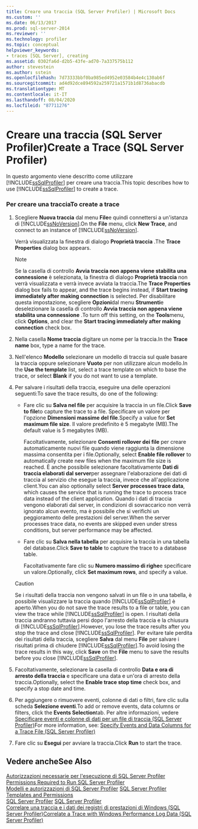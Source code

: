 ```yaml
---
title: Creare una traccia (SQL Server Profiler) | Microsoft Docs
ms.custom: ''
ms.date: 06/13/2017
ms.prod: sql-server-2014
ms.reviewer: ''
ms.technology: profiler
ms.topic: conceptual
helpviewer_keywords:
- traces [SQL Server], creating
ms.assetid: 0302fa6d-d2b5-43fe-ad70-7a337575b112
author: stevestein
ms.author: sstein
ms.openlocfilehash: 7d73333bbf0ba985ed4952e03584b4e4c130ab6f
ms.sourcegitcommit: ad4d92dce894592a259721a1571b1d8736abacdb
ms.translationtype: MT
ms.contentlocale: it-IT
ms.lasthandoff: 08/04/2020
ms.locfileid: "87711276"
---
```

# <a name="create-a-trace-sql-server-profiler"></a><span data-ttu-id="75bf4-102">Creare una traccia (SQL Server Profiler)</span><span class="sxs-lookup"><span data-stu-id="75bf4-102">Create a Trace (SQL Server Profiler)</span></span>
  <span data-ttu-id="75bf4-103">In questo argomento viene descritto come utilizzare [!INCLUDE[ssSqlProfiler](../../includes/sssqlprofiler-md.md)] per creare una traccia.</span><span class="sxs-lookup"><span data-stu-id="75bf4-103">This topic describes how to use [!INCLUDE[ssSqlProfiler](../../includes/sssqlprofiler-md.md)] to create a trace.</span></span>  
  
### <a name="to-create-a-trace"></a><span data-ttu-id="75bf4-104">Per creare una traccia</span><span class="sxs-lookup"><span data-stu-id="75bf4-104">To create a trace</span></span>  
  
1.  <span data-ttu-id="75bf4-105">Scegliere **Nuova traccia** dal menu **File**e quindi connettersi a un'istanza di [!INCLUDE[ssNoVersion](../../includes/ssnoversion-md.md)].</span><span class="sxs-lookup"><span data-stu-id="75bf4-105">On the **File** menu, click **New Trace**, and connect to an instance of [!INCLUDE[ssNoVersion](../../includes/ssnoversion-md.md)].</span></span>  
  
     <span data-ttu-id="75bf4-106">Verrà visualizzata la finestra di dialogo **Proprietà traccia** .</span><span class="sxs-lookup"><span data-stu-id="75bf4-106">The **Trace Properties** dialog box appears.</span></span>  
  
    > [!NOTE]  
    >  <span data-ttu-id="75bf4-107">Se la casella di controllo **Avvia traccia non appena viene stabilita una connessione** è selezionata, la finestra di dialogo **Proprietà traccia** non verrà visualizzata e verrà invece avviata la traccia.</span><span class="sxs-lookup"><span data-stu-id="75bf4-107">The **Trace Properties** dialog box fails to appear, and the trace begins instead, if **Start tracing immediately after making connection** is selected.</span></span> <span data-ttu-id="75bf4-108">Per disabilitare questa impostazione, scegliere **Opzioni**dal menu **Strumenti**e deselezionare la casella di controllo **Avvia traccia non appena viene stabilita una connessione** .</span><span class="sxs-lookup"><span data-stu-id="75bf4-108">To turn off this setting, on the **Tools**menu, click **Options**, and clear the **Start tracing immediately after making connection** check box.</span></span>  
  
2.  <span data-ttu-id="75bf4-109">Nella casella **Nome traccia** digitare un nome per la traccia.</span><span class="sxs-lookup"><span data-stu-id="75bf4-109">In the **Trace name** box, type a name for the trace.</span></span>  
  
3.  <span data-ttu-id="75bf4-110">Nell'elenco **Modello** selezionare un modello di traccia sul quale basare la traccia oppure selezionare **Vuoto** per non utilizzare alcun modello.</span><span class="sxs-lookup"><span data-stu-id="75bf4-110">In the **Use the template** list, select a trace template on which to base the trace, or select **Blank** if you do not want to use a template.</span></span>  
  
4.  <span data-ttu-id="75bf4-111">Per salvare i risultati della traccia, eseguire una delle operazioni seguenti:</span><span class="sxs-lookup"><span data-stu-id="75bf4-111">To save the trace results, do one of the following:</span></span>  
  
    -   <span data-ttu-id="75bf4-112">Fare clic su **Salva nel file** per acquisire la traccia in un file.</span><span class="sxs-lookup"><span data-stu-id="75bf4-112">Click **Save to file**to capture the trace to a file.</span></span> <span data-ttu-id="75bf4-113">Specificare un valore per l'opzione **Dimensioni massime del file**.</span><span class="sxs-lookup"><span data-stu-id="75bf4-113">Specify a value for **Set maximum file size**.</span></span> <span data-ttu-id="75bf4-114">Il valore predefinito è 5 megabyte (MB).</span><span class="sxs-lookup"><span data-stu-id="75bf4-114">The default value is 5 megabytes (MB).</span></span>  
  
         <span data-ttu-id="75bf4-115">Facoltativamente, selezionare **Consenti rollover dei file** per creare automaticamente nuovi file quando viene raggiunta la dimensione massima consentita per i file.</span><span class="sxs-lookup"><span data-stu-id="75bf4-115">Optionally, select **Enable file rollover** to automatically create new files when the maximum file size is reached.</span></span> <span data-ttu-id="75bf4-116">È anche possibile selezionare facoltativamente **Dati di traccia elaborati dal server**per assegnare l'elaborazione dei dati di traccia al servizio che esegue la traccia, invece che all'applicazione client.</span><span class="sxs-lookup"><span data-stu-id="75bf4-116">You can also optionally select **Server processes trace data**, which causes the service that is running the trace to process trace data instead of the client application.</span></span> <span data-ttu-id="75bf4-117">Quando i dati di traccia vengono elaborati dal server, in condizioni di sovraccarico non verrà ignorato alcun evento, ma è possibile che si verifichi un peggioramento delle prestazioni del server.</span><span class="sxs-lookup"><span data-stu-id="75bf4-117">When the server processes trace data, no events are skipped even under stress conditions, but server performance may be affected.</span></span>  
  
    -   <span data-ttu-id="75bf4-118">Fare clic su **Salva nella tabella** per acquisire la traccia in una tabella del database.</span><span class="sxs-lookup"><span data-stu-id="75bf4-118">Click **Save to table** to capture the trace to a database table.</span></span>  
  
         <span data-ttu-id="75bf4-119">Facoltativamente fare clic su **Numero massimo di righe**e specificare un valore.</span><span class="sxs-lookup"><span data-stu-id="75bf4-119">Optionally, click **Set maximum rows**, and specify a value.</span></span>  
  
    > [!CAUTION]  
    >  <span data-ttu-id="75bf4-120">Se i risultati della traccia non vengono salvati in un file o in una tabella, è possibile visualizzare la traccia quando [!INCLUDE[ssSqlProfiler](../../includes/sssqlprofiler-md.md)] è aperto.</span><span class="sxs-lookup"><span data-stu-id="75bf4-120">When you do not save the trace results to a file or table, you can view the trace while [!INCLUDE[ssSqlProfiler](../../includes/sssqlprofiler-md.md)] is open.</span></span> <span data-ttu-id="75bf4-121">I risultati della traccia andranno tuttavia persi dopo l'arresto della traccia e la chiusura di [!INCLUDE[ssSqlProfiler](../../includes/sssqlprofiler-md.md)].</span><span class="sxs-lookup"><span data-stu-id="75bf4-121">However, you lose the trace results after you stop the trace and close [!INCLUDE[ssSqlProfiler](../../includes/sssqlprofiler-md.md)].</span></span> <span data-ttu-id="75bf4-122">Per evitare tale perdita dei risultati della traccia, scegliere **Salva** dal menu **File** per salvare i risultati prima di chiudere [!INCLUDE[ssSqlProfiler](../../includes/sssqlprofiler-md.md)].</span><span class="sxs-lookup"><span data-stu-id="75bf4-122">To avoid losing the trace results in this way, click **Save** on the **File** menu to save the results before you close [!INCLUDE[ssSqlProfiler](../../includes/sssqlprofiler-md.md)].</span></span>  
  
5.  <span data-ttu-id="75bf4-123">Facoltativamente, selezionare la casella di controllo **Data e ora di arresto della traccia** e specificare una data e un'ora di arresto della traccia.</span><span class="sxs-lookup"><span data-stu-id="75bf4-123">Optionally, select the **Enable trace stop time** check box, and specify a stop date and time.</span></span>  
  
6.  <span data-ttu-id="75bf4-124">Per aggiungere o rimuovere eventi, colonne di dati o filtri, fare clic sulla scheda **Selezione eventi**.</span><span class="sxs-lookup"><span data-stu-id="75bf4-124">To add or remove events, data columns or filters, click the **Events Selection**tab.</span></span> <span data-ttu-id="75bf4-125">Per altre informazioni, vedere [Specificare eventi e colonne di dati per un file di traccia &#40;SQL Server Profiler&#41;](sql-server-profiler.md)</span><span class="sxs-lookup"><span data-stu-id="75bf4-125">For more information, see: [Specify Events and Data Columns for a Trace File &#40;SQL Server Profiler&#41;](sql-server-profiler.md)</span></span>  
  
7.  <span data-ttu-id="75bf4-126">Fare clic su **Esegui** per avviare la traccia.</span><span class="sxs-lookup"><span data-stu-id="75bf4-126">Click **Run** to start the trace.</span></span>  
  
## <a name="see-also"></a><span data-ttu-id="75bf4-127">Vedere anche</span><span class="sxs-lookup"><span data-stu-id="75bf4-127">See Also</span></span>  
 <span data-ttu-id="75bf4-128">[Autorizzazioni necessarie per l'esecuzione di SQL Server Profiler](permissions-required-to-run-sql-server-profiler.md) </span><span class="sxs-lookup"><span data-stu-id="75bf4-128">[Permissions Required to Run SQL Server Profiler](permissions-required-to-run-sql-server-profiler.md) </span></span>  
 <span data-ttu-id="75bf4-129">[Modelli e autorizzazioni di SQL Server Profiler](sql-server-profiler-templates-and-permissions.md) </span><span class="sxs-lookup"><span data-stu-id="75bf4-129">[SQL Server Profiler Templates and Permissions](sql-server-profiler-templates-and-permissions.md) </span></span>  
 <span data-ttu-id="75bf4-130">[SQL Server Profiler](sql-server-profiler.md) </span><span class="sxs-lookup"><span data-stu-id="75bf4-130">[SQL Server Profiler](sql-server-profiler.md) </span></span>  
 [<span data-ttu-id="75bf4-131">Correlare una traccia e i dati dei registri di prestazioni di Windows &#40;SQL Server Profiler&#41;</span><span class="sxs-lookup"><span data-stu-id="75bf4-131">Correlate a Trace with Windows Performance Log Data &#40;SQL Server Profiler&#41;</span></span>](../../database-engine/correlate-a-trace-with-windows-performance-log-data-sql-server-profiler.md)  
  
  
